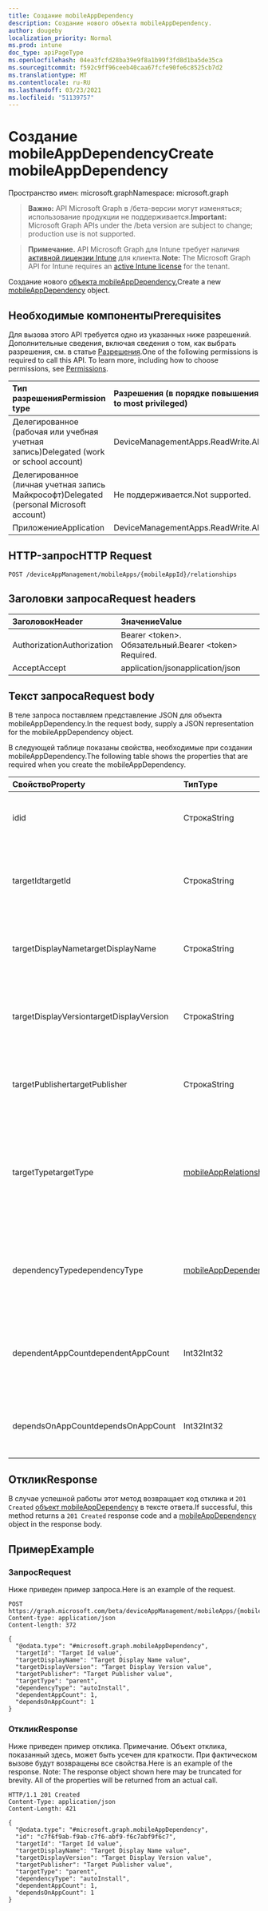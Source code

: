 ```yaml
---
title: Создание mobileAppDependency
description: Создание нового объекта mobileAppDependency.
author: dougeby
localization_priority: Normal
ms.prod: intune
doc_type: apiPageType
ms.openlocfilehash: 04ea3fcfd28ba39e9f8a1b99f3fd8d1ba5de35ca
ms.sourcegitcommit: f592c9ff96ceeb40caa67fcfe90fe6c8525cb7d2
ms.translationtype: MT
ms.contentlocale: ru-RU
ms.lasthandoff: 03/23/2021
ms.locfileid: "51139757"
---
```

# <a name="create-mobileappdependency"></a><span data-ttu-id="22a00-103">Создание mobileAppDependency</span><span class="sxs-lookup"><span data-stu-id="22a00-103">Create mobileAppDependency</span></span>

<span data-ttu-id="22a00-104">Пространство имен: microsoft.graph</span><span class="sxs-lookup"><span data-stu-id="22a00-104">Namespace: microsoft.graph</span></span>

> <span data-ttu-id="22a00-105">**Важно:** API Microsoft Graph в /бета-версии могут изменяться; использование продукции не поддерживается.</span><span class="sxs-lookup"><span data-stu-id="22a00-105">**Important:** Microsoft Graph APIs under the /beta version are subject to change; production use is not supported.</span></span>

> <span data-ttu-id="22a00-106">**Примечание.** API Microsoft Graph для Intune требует наличия [активной лицензии Intune](https://go.microsoft.com/fwlink/?linkid=839381) для клиента.</span><span class="sxs-lookup"><span data-stu-id="22a00-106">**Note:** The Microsoft Graph API for Intune requires an [active Intune license](https://go.microsoft.com/fwlink/?linkid=839381) for the tenant.</span></span>

<span data-ttu-id="22a00-107">Создание нового [объекта mobileAppDependency.](../resources/intune-apps-mobileappdependency.md)</span><span class="sxs-lookup"><span data-stu-id="22a00-107">Create a new [mobileAppDependency](../resources/intune-apps-mobileappdependency.md) object.</span></span>

## <a name="prerequisites"></a><span data-ttu-id="22a00-108">Необходимые компоненты</span><span class="sxs-lookup"><span data-stu-id="22a00-108">Prerequisites</span></span>
<span data-ttu-id="22a00-p101">Для вызова этого API требуется одно из указанных ниже разрешений. Дополнительные сведения, включая сведения о том, как выбрать разрешения, см. в статье [Разрешения](/graph/permissions-reference).</span><span class="sxs-lookup"><span data-stu-id="22a00-p101">One of the following permissions is required to call this API. To learn more, including how to choose permissions, see [Permissions](/graph/permissions-reference).</span></span>

|<span data-ttu-id="22a00-111">Тип разрешения</span><span class="sxs-lookup"><span data-stu-id="22a00-111">Permission type</span></span>|<span data-ttu-id="22a00-112">Разрешения (в порядке повышения привилегий)</span><span class="sxs-lookup"><span data-stu-id="22a00-112">Permissions (from least to most privileged)</span></span>|
|:---|:---|
|<span data-ttu-id="22a00-113">Делегированное (рабочая или учебная учетная запись)</span><span class="sxs-lookup"><span data-stu-id="22a00-113">Delegated (work or school account)</span></span>|<span data-ttu-id="22a00-114">DeviceManagementApps.ReadWrite.All</span><span class="sxs-lookup"><span data-stu-id="22a00-114">DeviceManagementApps.ReadWrite.All</span></span>|
|<span data-ttu-id="22a00-115">Делегированное (личная учетная запись Майкрософт)</span><span class="sxs-lookup"><span data-stu-id="22a00-115">Delegated (personal Microsoft account)</span></span>|<span data-ttu-id="22a00-116">Не поддерживается.</span><span class="sxs-lookup"><span data-stu-id="22a00-116">Not supported.</span></span>|
|<span data-ttu-id="22a00-117">Приложение</span><span class="sxs-lookup"><span data-stu-id="22a00-117">Application</span></span>|<span data-ttu-id="22a00-118">DeviceManagementApps.ReadWrite.All</span><span class="sxs-lookup"><span data-stu-id="22a00-118">DeviceManagementApps.ReadWrite.All</span></span>|

## <a name="http-request"></a><span data-ttu-id="22a00-119">HTTP-запрос</span><span class="sxs-lookup"><span data-stu-id="22a00-119">HTTP Request</span></span>
<!-- {
  "blockType": "ignored"
}
-->
``` http
POST /deviceAppManagement/mobileApps/{mobileAppId}/relationships
```

## <a name="request-headers"></a><span data-ttu-id="22a00-120">Заголовки запроса</span><span class="sxs-lookup"><span data-stu-id="22a00-120">Request headers</span></span>
|<span data-ttu-id="22a00-121">Заголовок</span><span class="sxs-lookup"><span data-stu-id="22a00-121">Header</span></span>|<span data-ttu-id="22a00-122">Значение</span><span class="sxs-lookup"><span data-stu-id="22a00-122">Value</span></span>|
|:---|:---|
|<span data-ttu-id="22a00-123">Authorization</span><span class="sxs-lookup"><span data-stu-id="22a00-123">Authorization</span></span>|<span data-ttu-id="22a00-124">Bearer &lt;token&gt;. Обязательный.</span><span class="sxs-lookup"><span data-stu-id="22a00-124">Bearer &lt;token&gt; Required.</span></span>|
|<span data-ttu-id="22a00-125">Accept</span><span class="sxs-lookup"><span data-stu-id="22a00-125">Accept</span></span>|<span data-ttu-id="22a00-126">application/json</span><span class="sxs-lookup"><span data-stu-id="22a00-126">application/json</span></span>|

## <a name="request-body"></a><span data-ttu-id="22a00-127">Текст запроса</span><span class="sxs-lookup"><span data-stu-id="22a00-127">Request body</span></span>
<span data-ttu-id="22a00-128">В теле запроса поставляем представление JSON для объекта mobileAppDependency.</span><span class="sxs-lookup"><span data-stu-id="22a00-128">In the request body, supply a JSON representation for the mobileAppDependency object.</span></span>

<span data-ttu-id="22a00-129">В следующей таблице показаны свойства, необходимые при создании mobileAppDependency.</span><span class="sxs-lookup"><span data-stu-id="22a00-129">The following table shows the properties that are required when you create the mobileAppDependency.</span></span>

|<span data-ttu-id="22a00-130">Свойство</span><span class="sxs-lookup"><span data-stu-id="22a00-130">Property</span></span>|<span data-ttu-id="22a00-131">Тип</span><span class="sxs-lookup"><span data-stu-id="22a00-131">Type</span></span>|<span data-ttu-id="22a00-132">Описание</span><span class="sxs-lookup"><span data-stu-id="22a00-132">Description</span></span>|
|:---|:---|:---|
|<span data-ttu-id="22a00-133">id</span><span class="sxs-lookup"><span data-stu-id="22a00-133">id</span></span>|<span data-ttu-id="22a00-134">Строка</span><span class="sxs-lookup"><span data-stu-id="22a00-134">String</span></span>|<span data-ttu-id="22a00-135">ID сущности отношений. Унаследованный от [mobileAppRelationship](../resources/intune-apps-mobileapprelationship.md)</span><span class="sxs-lookup"><span data-stu-id="22a00-135">The relationship entity id. Inherited from [mobileAppRelationship](../resources/intune-apps-mobileapprelationship.md)</span></span>|
|<span data-ttu-id="22a00-136">targetId</span><span class="sxs-lookup"><span data-stu-id="22a00-136">targetId</span></span>|<span data-ttu-id="22a00-137">Строка</span><span class="sxs-lookup"><span data-stu-id="22a00-137">String</span></span>|<span data-ttu-id="22a00-138">ID приложения целевого мобильного приложения. Унаследованный от [mobileAppRelationship](../resources/intune-apps-mobileapprelationship.md)</span><span class="sxs-lookup"><span data-stu-id="22a00-138">The target mobile app's app id. Inherited from [mobileAppRelationship](../resources/intune-apps-mobileapprelationship.md)</span></span>|
|<span data-ttu-id="22a00-139">targetDisplayName</span><span class="sxs-lookup"><span data-stu-id="22a00-139">targetDisplayName</span></span>|<span data-ttu-id="22a00-140">Строка</span><span class="sxs-lookup"><span data-stu-id="22a00-140">String</span></span>|<span data-ttu-id="22a00-141">Имя отображения целевого мобильного приложения.</span><span class="sxs-lookup"><span data-stu-id="22a00-141">The target mobile app's display name.</span></span> <span data-ttu-id="22a00-142">Унаследованный от [mobileAppRelationship](../resources/intune-apps-mobileapprelationship.md)</span><span class="sxs-lookup"><span data-stu-id="22a00-142">Inherited from [mobileAppRelationship](../resources/intune-apps-mobileapprelationship.md)</span></span>|
|<span data-ttu-id="22a00-143">targetDisplayVersion</span><span class="sxs-lookup"><span data-stu-id="22a00-143">targetDisplayVersion</span></span>|<span data-ttu-id="22a00-144">Строка</span><span class="sxs-lookup"><span data-stu-id="22a00-144">String</span></span>|<span data-ttu-id="22a00-145">Отображаемая версия целевого мобильного приложения.</span><span class="sxs-lookup"><span data-stu-id="22a00-145">The target mobile app's display version.</span></span> <span data-ttu-id="22a00-146">Унаследованный от [mobileAppRelationship](../resources/intune-apps-mobileapprelationship.md)</span><span class="sxs-lookup"><span data-stu-id="22a00-146">Inherited from [mobileAppRelationship](../resources/intune-apps-mobileapprelationship.md)</span></span>|
|<span data-ttu-id="22a00-147">targetPublisher</span><span class="sxs-lookup"><span data-stu-id="22a00-147">targetPublisher</span></span>|<span data-ttu-id="22a00-148">Строка</span><span class="sxs-lookup"><span data-stu-id="22a00-148">String</span></span>|<span data-ttu-id="22a00-149">Издатель целевого мобильного приложения.</span><span class="sxs-lookup"><span data-stu-id="22a00-149">The target mobile app's publisher.</span></span> <span data-ttu-id="22a00-150">Унаследованный от [mobileAppRelationship](../resources/intune-apps-mobileapprelationship.md)</span><span class="sxs-lookup"><span data-stu-id="22a00-150">Inherited from [mobileAppRelationship](../resources/intune-apps-mobileapprelationship.md)</span></span>|
|<span data-ttu-id="22a00-151">targetType</span><span class="sxs-lookup"><span data-stu-id="22a00-151">targetType</span></span>|[<span data-ttu-id="22a00-152">mobileAppRelationshipType</span><span class="sxs-lookup"><span data-stu-id="22a00-152">mobileAppRelationshipType</span></span>](../resources/intune-apps-mobileapprelationshiptype.md)|<span data-ttu-id="22a00-153">Тип отношений, указывающий, является ли цель родителем или ребенком.</span><span class="sxs-lookup"><span data-stu-id="22a00-153">The type of relationship indicating whether the target is a parent or child.</span></span> <span data-ttu-id="22a00-154">Наследуется [от mobileAppRelationship](../resources/intune-apps-mobileapprelationship.md).</span><span class="sxs-lookup"><span data-stu-id="22a00-154">Inherited from [mobileAppRelationship](../resources/intune-apps-mobileapprelationship.md).</span></span> <span data-ttu-id="22a00-155">Возможные значения: `child`, `parent`.</span><span class="sxs-lookup"><span data-stu-id="22a00-155">Possible values are: `child`, `parent`.</span></span>|
|<span data-ttu-id="22a00-156">dependencyType</span><span class="sxs-lookup"><span data-stu-id="22a00-156">dependencyType</span></span>|[<span data-ttu-id="22a00-157">mobileAppDependencyType</span><span class="sxs-lookup"><span data-stu-id="22a00-157">mobileAppDependencyType</span></span>](../resources/intune-apps-mobileappdependencytype.md)|<span data-ttu-id="22a00-158">Тип зависимости между родительскими и детскими приложениями.</span><span class="sxs-lookup"><span data-stu-id="22a00-158">The type of dependency relationship between the parent and child apps.</span></span> <span data-ttu-id="22a00-159">Возможные значения: `detect`, `autoInstall`.</span><span class="sxs-lookup"><span data-stu-id="22a00-159">Possible values are: `detect`, `autoInstall`.</span></span>|
|<span data-ttu-id="22a00-160">dependentAppCount</span><span class="sxs-lookup"><span data-stu-id="22a00-160">dependentAppCount</span></span>|<span data-ttu-id="22a00-161">Int32</span><span class="sxs-lookup"><span data-stu-id="22a00-161">Int32</span></span>|<span data-ttu-id="22a00-162">Общее число приложений, которые напрямую или косвенно зависят от родительского приложения.</span><span class="sxs-lookup"><span data-stu-id="22a00-162">The total number of apps that directly or indirectly depend on the parent app.</span></span>|
|<span data-ttu-id="22a00-163">dependsOnAppCount</span><span class="sxs-lookup"><span data-stu-id="22a00-163">dependsOnAppCount</span></span>|<span data-ttu-id="22a00-164">Int32</span><span class="sxs-lookup"><span data-stu-id="22a00-164">Int32</span></span>|<span data-ttu-id="22a00-165">Общее число приложений, от которых напрямую или косвенно зависит детское приложение.</span><span class="sxs-lookup"><span data-stu-id="22a00-165">The total number of apps the child app directly or indirectly depends on.</span></span>|



## <a name="response"></a><span data-ttu-id="22a00-166">Отклик</span><span class="sxs-lookup"><span data-stu-id="22a00-166">Response</span></span>
<span data-ttu-id="22a00-167">В случае успешной работы этот метод возвращает код отклика и `201 Created` [объект mobileAppDependency](../resources/intune-apps-mobileappdependency.md) в тексте ответа.</span><span class="sxs-lookup"><span data-stu-id="22a00-167">If successful, this method returns a `201 Created` response code and a [mobileAppDependency](../resources/intune-apps-mobileappdependency.md) object in the response body.</span></span>

## <a name="example"></a><span data-ttu-id="22a00-168">Пример</span><span class="sxs-lookup"><span data-stu-id="22a00-168">Example</span></span>

### <a name="request"></a><span data-ttu-id="22a00-169">Запрос</span><span class="sxs-lookup"><span data-stu-id="22a00-169">Request</span></span>
<span data-ttu-id="22a00-170">Ниже приведен пример запроса.</span><span class="sxs-lookup"><span data-stu-id="22a00-170">Here is an example of the request.</span></span>
``` http
POST https://graph.microsoft.com/beta/deviceAppManagement/mobileApps/{mobileAppId}/relationships
Content-type: application/json
Content-length: 372

{
  "@odata.type": "#microsoft.graph.mobileAppDependency",
  "targetId": "Target Id value",
  "targetDisplayName": "Target Display Name value",
  "targetDisplayVersion": "Target Display Version value",
  "targetPublisher": "Target Publisher value",
  "targetType": "parent",
  "dependencyType": "autoInstall",
  "dependentAppCount": 1,
  "dependsOnAppCount": 1
}
```

### <a name="response"></a><span data-ttu-id="22a00-171">Отклик</span><span class="sxs-lookup"><span data-stu-id="22a00-171">Response</span></span>
<span data-ttu-id="22a00-p107">Ниже приведен пример отклика. Примечание. Объект отклика, показанный здесь, может быть усечен для краткости. При фактическом вызове будут возвращены все свойства.</span><span class="sxs-lookup"><span data-stu-id="22a00-p107">Here is an example of the response. Note: The response object shown here may be truncated for brevity. All of the properties will be returned from an actual call.</span></span>
``` http
HTTP/1.1 201 Created
Content-Type: application/json
Content-Length: 421

{
  "@odata.type": "#microsoft.graph.mobileAppDependency",
  "id": "c7f6f9ab-f9ab-c7f6-abf9-f6c7abf9f6c7",
  "targetId": "Target Id value",
  "targetDisplayName": "Target Display Name value",
  "targetDisplayVersion": "Target Display Version value",
  "targetPublisher": "Target Publisher value",
  "targetType": "parent",
  "dependencyType": "autoInstall",
  "dependentAppCount": 1,
  "dependsOnAppCount": 1
}
```




